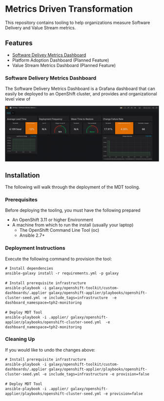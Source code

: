 # Metrics Driven Transformation

This repository contains tooling to help organizations measure Software Delivery and Value Stream metrics.

## Features

* [Software Delivey Metrics Dashboard](#software-delivery-metrics-dashboard)
* Platform Adoption Dashboard (Planned Feature)
* Value Stream Metrics Dashboard (Planned Feature)

### Software Delivery Metrics Dashboard

The Software Delivery Metrics Dashboard is a Grafana dashboard that can easily be deployed to an OpenShift cluster, and provides and organizational level view of

![Software Delivery Metrics Dashboard](media/sdm-dashboard.png)

## Installation

The following will walk through the deployment of the MDT tooling.

### Prerequisites

Before deploying the tooling, you must have the following prepared

* An OpenShift 3.11 or higher Environment
* A machine from which to run the install (usually your laptop)
  * The OpenShift Command Line Tool (oc)
  * Ansible 2.7+

### Deployment Instructions

Execute the following command to provision the tool:

```
# Install dependencies
ansible-galaxy install -r requirements.yml -p galaxy

# Install prerequisite infrastructure
ansible-playbook -i galaxy/openshift-toolkit/custom-dashboards/.applier galaxy/openshift-applier/playbooks/openshift-cluster-seed.yml -e include_tags=infrastructure  -e dashboard_namespace=tph2-monitoring

# Deploy MDT Tool
ansible-playbook -i .applier/ galaxy/openshift-applier/playbooks/openshift-cluster-seed.yml  -e dashboard_namespace=tph2-monitoring
```

### Cleaning Up

If you would like to undo the changes above:

```
# Install prerequisite infrastructure
ansible-playbook -i galaxy/openshift-toolkit/custom-dashboards/.applier galaxy/openshift-applier/playbooks/openshift-cluster-seed.yml -e include_tags=infrastructure -e provision=false

# Deploy MDT Tool
ansible-playbook -i .applier/ galaxy/openshift-applier/playbooks/openshift-cluster-seed.yml -e provision=false
```
